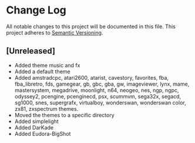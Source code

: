 # Change Log
All notable changes to this project will be documented in this file.
This project adheres to [Semantic Versioning](http://semver.org/).

## [Unreleased]
- Added theme music and fx
- Added a default theme
- Added amstradcpc, atari2600, atarist, cavestory, favorites, fba, fba_libretro, fds, gamegear, gb, gbc, gba, gw, imageviewer, lynx, mame, mastersystem, megadrive, moonlight, n64, neogeo, nes, ngp, ngpc, odyssey2, pcengine, pcenginecd, psx, scummvm, sega32x, segacd, sg1000, snes, supergrafx, virtualboy, wonderswan, wonderswan color, zx81, zxspectrum themes.
- Moved the themes to a specific directory
- Added simplelight
- Added DarKade
- Added Eudora-BigShot

